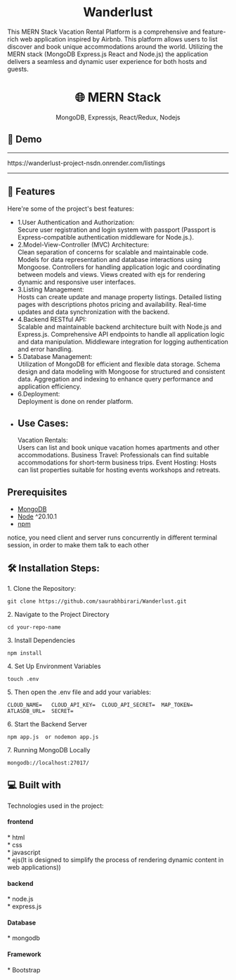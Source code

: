 <h1 align="center" id="title">Wanderlust</h1>

<p id="description">This MERN Stack Vacation Rental Platform is a comprehensive and feature-rich web application inspired by Airbnb. This platform allows users to list discover and book unique accommodations around the world. Utilizing the MERN stack (MongoDB Express.js React and Node.js) the application delivers a seamless and dynamic user experience for both hosts and guests.</p>
<h1 align="center">
🌐 MERN Stack
</h1>
<p align="center">
MongoDB, Expressjs, React/Redux, Nodejs
</p>
<h2>🚀 Demo</h2>
<hr>
https://wanderlust-project-nsdn.onrender.com/listings
<hr>
  
<h2>🧐 Features</h2>

Here're some of the project's best features:

*   1.User Authentication and Authorization:<br>Secure user registration and login system with passport (Passport is Express-compatible authentication middleware for Node.js.).<br>
*   2.Model-View-Controller (MVC) Architecture:<br> Clean separation of concerns for scalable and maintainable code. Models for data representation and database interactions using Mongoose. Controllers for handling application logic and coordinating between models and views. Views created with ejs for rendering dynamic and responsive user interfaces.
*   3.Listing Management:<br> Hosts can create update and manage property listings. Detailed listing pages with descriptions photos pricing and availability. Real-time updates and data synchronization with the backend.
*   4.Backend RESTful API: <br>Scalable and maintainable backend architecture built with Node.js and Express.js. Comprehensive API endpoints to handle all application logic and data manipulation. Middleware integration for logging authentication and error handling.
*   5.Database Management: <br>Utilization of MongoDB for efficient and flexible data storage. Schema design and data modeling with Mongoose for structured and consistent data. Aggregation and indexing to enhance query performance and application efficiency.
*   6.Deployment: <br>Deployment is done on render platform.
*   <h2>Use Cases:</h2> Vacation Rentals:<br> Users can list and book unique vacation homes apartments and other accommodations. Business Travel: Professionals can find suitable accommodations for short-term business trips. Event Hosting: Hosts can list properties suitable for hosting events workshops and retreats.

## Prerequisites
- [MongoDB](https://gist.github.com/nrollr/9f523ae17ecdbb50311980503409aeb3)
- [Node](https://nodejs.org/en/download/) ^20.10.1
- [npm](https://nodejs.org/en/download/package-manager/)

notice, you need client and server runs concurrently in different terminal session, in order to make them talk to each other

<h2>🛠️ Installation Steps:</h2>

<p>1. Clone the Repository:</p>

```
git clone https://github.com/saurabhbirari/Wanderlust.git
```

<p>2. Navigate to the Project Directory</p>

```
cd your-repo-name
```

<p>3. Install Dependencies</p>

```
npm install
```

<p>4. Set Up Environment Variables</p>

```
touch .env  
```

<p>5. Then open the .env file and add your variables:</p>

```
CLOUD_NAME=   CLOUD_API_KEY=  CLOUD_API_SECRET=  MAP_TOKEN=   ATLASDB_URL=  SECRET=
```

<p>6. Start the Backend Server</p>

```
npm app.js  or nodemon app.js
```

<p>7. Running MongoDB Locally</p>

```
mongodb://localhost:27017/
```
<h2>💻 Built with</h2>

Technologies used in the project:

<h4> frontend </h4>
*   html<br>
*   css<br>
*   javascript<br>
*   ejs(It is designed to simplify the process of rendering dynamic content in web applications))
<h4> backend</h4>
*   node.js<br>
*   express.js<br>
<h4>  Database</h4>
*   mongodb<br>
 <h4>  Framework</h4>
*   Bootstrap<br>
